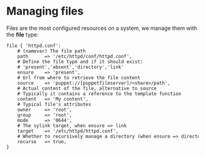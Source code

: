 

     
     
           
       
<h1>Managing files</h1>
       
                            
<p>Files are the most configured resources on a system, we manage them with the <strong>file</strong> type:</p> 
<pre class=" code"><code><span class="java_plain">file&nbsp;</span><span class="java_separator">{</span><span class="java_plain">&nbsp;</span><span class="java_literal">'httpd.conf'</span><span class="java_operator">:</span><span class="java_plain"></span>
<span class="java_plain">&nbsp;&nbsp;&nbsp;&nbsp;#&nbsp;</span><span class="java_separator">(</span><span class="java_plain">namevar</span><span class="java_separator">)</span><span class="java_plain">&nbsp;</span><span class="java_type">The</span><span class="java_plain">&nbsp;file&nbsp;path</span>
<span class="java_plain">&nbsp;&nbsp;&nbsp;&nbsp;path&nbsp;&nbsp;&nbsp;&nbsp;&nbsp;&nbsp;</span><span class="java_operator">=&gt;</span><span class="java_plain">&nbsp;</span><span class="java_literal">'/etc/httpd/conf/httpd.conf'</span><span class="java_separator">,</span><span class="java_plain">&nbsp;&nbsp;</span>
<span class="java_plain">&nbsp;&nbsp;&nbsp;&nbsp;#&nbsp;</span><span class="java_type">Define</span><span class="java_plain">&nbsp;the&nbsp;file&nbsp;type&nbsp;and&nbsp;</span><span class="java_keyword">if</span><span class="java_plain">&nbsp;it&nbsp;should&nbsp;exist</span><span class="java_operator">:</span><span class="java_plain"></span>
<span class="java_plain">&nbsp;&nbsp;&nbsp;&nbsp;#&nbsp;</span><span class="java_literal">'present'</span><span class="java_separator">,</span><span class="java_literal">'absent'</span><span class="java_separator">,</span><span class="java_literal">'directory'</span><span class="java_separator">,</span><span class="java_literal">'link'</span><span class="java_plain"></span>
<span class="java_plain">&nbsp;&nbsp;&nbsp;&nbsp;ensure&nbsp;&nbsp;&nbsp;&nbsp;</span><span class="java_operator">=&gt;</span><span class="java_plain">&nbsp;</span><span class="java_literal">'present'</span><span class="java_separator">,</span><span class="java_plain"></span>
<span class="java_plain">&nbsp;&nbsp;&nbsp;&nbsp;#&nbsp;</span><span class="java_type">Url</span><span class="java_plain">&nbsp;from&nbsp;where&nbsp;to&nbsp;retrieve&nbsp;the&nbsp;file&nbsp;content</span>
<span class="java_plain">&nbsp;&nbsp;&nbsp;&nbsp;source&nbsp;&nbsp;&nbsp;&nbsp;</span><span class="java_operator">=&gt;</span><span class="java_plain">&nbsp;</span><span class="java_literal">'puppet://[puppetfileserver]/&lt;share&gt;/path'</span><span class="java_separator">,</span><span class="java_plain"></span>
<span class="java_plain">&nbsp;&nbsp;&nbsp;&nbsp;#&nbsp;</span><span class="java_type">Actual</span><span class="java_plain">&nbsp;content&nbsp;of&nbsp;the&nbsp;file</span><span class="java_separator">,</span><span class="java_plain">&nbsp;alternative&nbsp;to&nbsp;source</span>
<span class="java_plain">&nbsp;&nbsp;&nbsp;&nbsp;#&nbsp;</span><span class="java_type">Typically</span><span class="java_plain">&nbsp;it&nbsp;contains&nbsp;a&nbsp;reference&nbsp;to&nbsp;the&nbsp;template&nbsp;function</span>
<span class="java_plain">&nbsp;&nbsp;&nbsp;&nbsp;content&nbsp;&nbsp;&nbsp;</span><span class="java_operator">=&gt;</span><span class="java_plain">&nbsp;</span><span class="java_literal">'My&nbsp;content'</span><span class="java_separator">,</span><span class="java_plain"></span>
<span class="java_plain">&nbsp;&nbsp;&nbsp;&nbsp;#&nbsp;</span><span class="java_type">Typical</span><span class="java_plain">&nbsp;file</span><span class="java_literal">'s&nbsp;attributes</span>
<span class="java_plain">&nbsp;&nbsp;&nbsp;&nbsp;owner&nbsp;&nbsp;&nbsp;&nbsp;&nbsp;</span><span class="java_operator">=&gt;</span><span class="java_plain">&nbsp;</span><span class="java_literal">'root'</span><span class="java_separator">,</span><span class="java_plain"></span>
<span class="java_plain">&nbsp;&nbsp;&nbsp;&nbsp;group&nbsp;&nbsp;&nbsp;&nbsp;&nbsp;</span><span class="java_operator">=&gt;</span><span class="java_plain">&nbsp;</span><span class="java_literal">'root'</span><span class="java_separator">,</span><span class="java_plain"></span>
<span class="java_plain">&nbsp;&nbsp;&nbsp;&nbsp;mode&nbsp;&nbsp;&nbsp;&nbsp;&nbsp;&nbsp;</span><span class="java_operator">=&gt;</span><span class="java_plain">&nbsp;</span><span class="java_literal">'0644'</span><span class="java_separator">,</span><span class="java_plain"></span>
<span class="java_plain">&nbsp;&nbsp;&nbsp;&nbsp;#&nbsp;</span><span class="java_type">The</span><span class="java_plain">&nbsp;sylink&nbsp;target</span><span class="java_separator">,</span><span class="java_plain">&nbsp;when&nbsp;ensure&nbsp;</span><span class="java_operator">=&gt;</span><span class="java_plain">&nbsp;link</span>
<span class="java_plain">&nbsp;&nbsp;&nbsp;&nbsp;target&nbsp;&nbsp;&nbsp;&nbsp;</span><span class="java_operator">=&gt;</span><span class="java_plain">&nbsp;</span><span class="java_literal">'/etc/httpd/httpd.conf'</span><span class="java_separator">,</span><span class="java_plain"></span>
<span class="java_plain">&nbsp;&nbsp;&nbsp;&nbsp;#&nbsp;</span><span class="java_type">Whether</span><span class="java_plain">&nbsp;to&nbsp;recursively&nbsp;manage&nbsp;a&nbsp;directory&nbsp;</span><span class="java_separator">(</span><span class="java_plain">when&nbsp;ensure&nbsp;</span><span class="java_operator">=&gt;</span><span class="java_plain">&nbsp;directory</span><span class="java_separator">)</span><span class="java_plain"></span>
<span class="java_plain">&nbsp;&nbsp;&nbsp;&nbsp;recurse&nbsp;&nbsp;&nbsp;</span><span class="java_operator">=&gt;</span><span class="java_plain">&nbsp;</span><span class="java_literal">true</span><span class="java_separator">,</span><span class="java_plain"></span>
<span class="java_separator">}</span><span class="java_plain"></span></code></pre>
  
     
     
